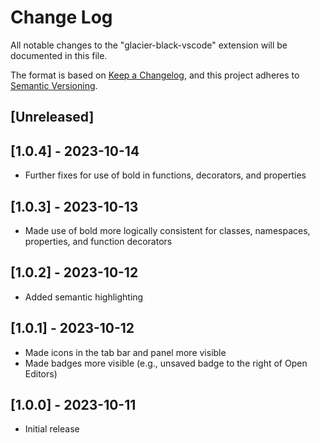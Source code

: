 # Change Log

All notable changes to the "glacier-black-vscode" extension will be documented in this file.

The format is based on [Keep a Changelog](https://keepachangelog.com/en/1.0.0/),
and this project adheres to [Semantic Versioning](https://semver.org/spec/v2.0.0.html).

## [Unreleased]

## [1.0.4] - 2023-10-14
- Further fixes for use of bold in functions, decorators, and properties

## [1.0.3] - 2023-10-13

- Made use of bold more logically consistent for classes, namespaces, properties, and function
  decorators

## [1.0.2] - 2023-10-12

- Added semantic highlighting

## [1.0.1] - 2023-10-12

- Made icons in the tab bar and panel more visible
- Made badges more visible (e.g., unsaved badge to the right of Open Editors)

## [1.0.0] - 2023-10-11

- Initial release
